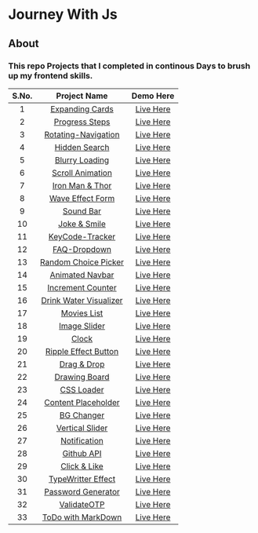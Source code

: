 # Journey With Js
## About
### This repo Projects that I completed in continous Days to brush up my frontend skills.
| S.No.  | Project Name  | Demo Here  | 
|:-:|:-:|:-:|
|1   |  <a href="https://github.com/deeqakkk/50Days-50Projects/tree/main/1-Expanding-Cards" target="_blank" rel="noopener noreferrer">Expanding Cards</a> | <a href="https://deeqakkk.github.io/50Days-50Projects/1-Expanding-Cards/" target="_blank" rel="noopener noreferrer">Live Here</a>  |  
| 2  | <a href="https://github.com/deeqakkk/50Days-50Projects/tree/main/2-Progress-Steps" target="_blank" rel="noopener noreferrer">Progress Steps</a>  | <a href="https://deeqakkk.github.io/50Days-50Projects/2-Progress-Steps" target="_blank" rel="noopener noreferrer">Live Here</a>  |
|  3 | <a href="https://github.com/deeqakkk/50Days-50Projects/tree/main/3-Rotating-Navigation" target="_blank" rel="noopener noreferrer">Rotating-Navigation</a>  | <a href="https://deeqakkk.github.io/50Days-50Projects/3-Rotating-Navigation/" target="_blank" rel="noopener noreferrer">Live Here</a>  |
|  4 | <a href="https://github.com/deeqakkk/50Days-50Projects/tree/main/4-Hidden-Search" target="_blank" rel="noopener noreferrer">Hidden Search</a>  | <a href="https://deeqakkk.github.io/50Days-50Projects/4-Hidden-Search/" target="_blank" rel="noopener noreferrer">Live Here</a> |
|  5 |<a href="https://github.com/deeqakkk/50Days-50Projects/tree/main/5-Blurry-loading" target="_blank" rel="noopener noreferrer">Blurry Loading</a>| <a href="https://deeqakkk.github.io/50Days-50Projects/5-Blurry-loading/" target="_blank" rel="noopener noreferrer">Live Here</a>|
|  6 |<a href="https://github.com/deeqakkk/50Days-50Projects/tree/main/6-Scroll-Animation" target="_blank" rel="noopener noreferrer">Scroll Animation</a>| <a href="https://deeqakkk.github.io/50Days-50Projects/6-Scroll-Animation/" target="_blank" rel="noopener noreferrer">Live Here</a>|
|  7 |<a href="https://github.com/deeqakkk/50Days-50Projects/tree/main/7-Split-LandingPage" target="_blank" rel="noopener noreferrer">Iron Man & Thor</a>| <a href="https://deeqakkk.github.io/50Days-50Projects/7-Split-LandingPage/" target="_blank" rel="noopener noreferrer">Live Here</a>|
|  8 |<a href="https://github.com/deeqakkk/50Days-50Projects/tree/main/8-Form-Input-Wave" target="_blank" rel="noopener noreferrer">Wave Effect Form</a>| <a href="https://deeqakkk.github.io/50Days-50Projects/8-Form-Input-Wave/" target="_blank" rel="noopener noreferrer">Live Here</a>|
|  9 |<a href="https://github.com/deeqakkk/50Days-50Projects/tree/main/9-Sound-Bar" target="_blank" rel="noopener noreferrer">Sound Bar</a>| <a href="https://deeqakkk.github.io/50Days-50Projects/9-Sound-Bar/" target="_blank" rel="noopener noreferrer">Live Here</a>|
|  10 |<a href="https://github.com/deeqakkk/50Days-50Projects/tree/main/10-Joke-Smile" target="_blank" rel="noopener noreferrer">Joke & Smile</a>| <a href="https://deeqakkk.github.io/50Days-50Projects/10-Joke-Smile/" target="_blank" rel="noopener noreferrer">Live Here</a>|
|  11 |<a href="https://github.com/deeqakkk/50Days-50Projects/tree/main/11-Key-Tracker" target="_blank" rel="noopener noreferrer">KeyCode-Tracker</a>| <a href="https://deeqakkk.github.io/50Days-50Projects/11-Key-Tracker/" target="_blank" rel="noopener noreferrer">Live Here</a>|
|  12 |<a href="https://github.com/deeqakkk/50Days-50Projects/tree/main/12-FAQ-Dropdown" target="_blank" rel="noopener noreferrer">FAQ-Dropdown</a>| <a href="https://deeqakkk.github.io/50Days-50Projects/12-FAQ-Dropdown/" target="_blank" rel="noopener noreferrer">Live Here</a>|
|  13 |<a href="https://github.com/deeqakkk/50Days-50Projects/tree/main/13-Random-Choice-Picker" target="_blank" rel="noopener noreferrer">Random Choice Picker</a>| <a href="https://deeqakkk.github.io/50Days-50Projects/13-Random-Choice-Picker/" target="_blank" rel="noopener noreferrer">Live Here</a>|
|  14 |<a href="https://github.com/deeqakkk/50Days-50Projects/tree/main/14-Animated-Navbar" target="_blank" rel="noopener noreferrer">Animated Navbar</a>| <a href="https://deeqakkk.github.io/50Days-50Projects/14-Animated-Navbar/" target="_blank" rel="noopener noreferrer">Live Here</a>|
|  15 |<a href="https://github.com/deeqakkk/50Days-50Projects/tree/main/15-Increment-Counter" target="_blank" rel="noopener noreferrer">Increment Counter</a>| <a href="https://deeqakkk.github.io/50Days-50Projects/15-Increment-Counter/" target="_blank" rel="noopener noreferrer">Live Here</a>|
|  16 |<a href="https://github.com/deeqakkk/50Days-50Projects/tree/main/16-Drink-Water" target="_blank" rel="noopener noreferrer">Drink Water Visualizer</a>| <a href="https://deeqakkk.github.io/50Days-50Projects/16-Drink-Water/" target="_blank" rel="noopener noreferrer">Live Here</a>|
|  17 |<a href="https://github.com/deeqakkk/50Days-50Projects/tree/main/17-WatchHour" target="_blank" rel="noopener noreferrer">Movies List</a>| <a href="https://deeqakkk.github.io/50Days-50Projects/17-WatchHour/" target="_blank" rel="noopener noreferrer">Live Here</a>|
|  18 |<a href="https://github.com/deeqakkk/50Days-50Projects/tree/main/18-Image-Slider" target="_blank" rel="noopener noreferrer">Image Slider</a>| <a href="https://deeqakkk.github.io/50Days-50Projects/18-Image-Slider/" target="_blank" rel="noopener noreferrer">Live Here</a>|
|  19 |<a href="https://github.com/deeqakkk/50Days-50Projects/tree/main/19-Theme-Clock" target="_blank" rel="noopener noreferrer">Clock</a>| <a href="https://deeqakkk.github.io/50Days-50Projects/19-Theme-Clock/" target="_blank" rel="noopener noreferrer">Live Here</a>|
|  20 |<a href="https://github.com/deeqakkk/50Days-50Projects/tree/main/20-Ripple-Effect" target="_blank" rel="noopener noreferrer">Ripple Effect Button</a>| <a href="https://deeqakkk.github.io/50Days-50Projects/20-Ripple-Effect/" target="_blank" rel="noopener noreferrer">Live Here</a>|
|  21 |<a href="https://github.com/deeqakkk/50Days-50Projects/tree/main/21-Drag-Drop" target="_blank" rel="noopener noreferrer">Drag & Drop</a>| <a href="https://deeqakkk.github.io/50Days-50Projects/21-Drag-Drop/" target="_blank" rel="noopener noreferrer">Live Here</a>|
|  22 |<a href="https://github.com/deeqakkk/50Days-50Projects/tree/main/22-Drawing-Board" target="_blank" rel="noopener noreferrer">Drawing Board</a>| <a href="https://deeqakkk.github.io/50Days-50Projects/22-Drawing-Board/" target="_blank" rel="noopener noreferrer">Live Here</a>|
|  23 |<a href="https://github.com/deeqakkk/50Days-50Projects/tree/main/23-CSS-Loader" target="_blank" rel="noopener noreferrer">CSS Loader</a>| <a href="https://deeqakkk.github.io/50Days-50Projects/23-CSS-Loader/" target="_blank" rel="noopener noreferrer">Live Here</a>|
|  24 |<a href="https://github.com/deeqakkk/50Days-50Projects/tree/main/24-Content-Placeholder" target="_blank" rel="noopener noreferrer">Content Placeholder</a>| <a href="https://deeqakkk.github.io/50Days-50Projects/24-Content-Placeholder" target="_blank" rel="noopener noreferrer">Live Here</a>|
|  25 |<a href="https://github.com/deeqakkk/50Days-50Projects/tree/main/25-BG-Changer" target="_blank" rel="noopener noreferrer">BG Changer</a>| <a href="https://deeqakkk.github.io/50Days-50Projects/25-BG-Changer" target="_blank" rel="noopener noreferrer">Live Here</a>|
|  26 |<a href="https://github.com/deeqakkk/50Days-50Projects/tree/main/26-Vertical-Slider" target="_blank" rel="noopener noreferrer">Vertical Slider</a>| <a href="https://deeqakkk.github.io/50Days-50Projects/26-Vertical-Slider" target="_blank" rel="noopener noreferrer">Live Here</a>|
|  27 |<a href="https://github.com/deeqakkk/50Days-50Projects/tree/main/27-Notification" target="_blank" rel="noopener noreferrer">Notification</a>| <a href="https://deeqakkk.github.io/50Days-50Projects/27-Notification" target="_blank" rel="noopener noreferrer">Live Here</a>|
|  28 |<a href="https://github.com/deeqakkk/50Days-50Projects/tree/main/28-Github-API" target="_blank" rel="noopener noreferrer">Github API</a>| <a href="https://deeqakkk.github.io/50Days-50Projects/28-Github-API" target="_blank" rel="noopener noreferrer">Live Here</a>|
|  29 |<a href="https://github.com/deeqakkk/50Days-50Projects/tree/main/29-Double-Click-Heart" target="_blank" rel="noopener noreferrer">Click & Like</a>| <a href="https://deeqakkk.github.io/50Days-50Projects/29-Double-Click-Heart" target="_blank" rel="noopener noreferrer">Live Here</a>|
|  30 |<a href="https://github.com/deeqakkk/50Days-50Projects/tree/main/30-TypeWritter-Effect" target="_blank" rel="noopener noreferrer">TypeWritter Effect</a>| <a href="https://deeqakkk.github.io/50Days-50Projects/30-TypeWritter-Effect" target="_blank" rel="noopener noreferrer">Live Here</a>|
|  31 |<a href="https://github.com/deeqakkk/50Days-50Projects/tree/main/31-Password-Generator" target="_blank" rel="noopener noreferrer">Password Generator</a>| <a href="https://deeqakkk.github.io/50Days-50Projects/31-Password-Generator" target="_blank" rel="noopener noreferrer">Live Here</a>|
|  32 |<a href="https://github.com/deeqakkk/50Days-50Projects/tree/main/32-ValidateOTP" target="_blank" rel="noopener noreferrer">ValidateOTP</a>| <a href="https://deeqakkk.github.io/50Days-50Projects/32-ValidateOTP" target="_blank" rel="noopener noreferrer">Live Here</a>|
|  33 |<a href="https://github.com/deeqakkk/50Days-50Projects/tree/main/33-ToDo-With-Markdown" target="_blank" rel="noopener noreferrer">ToDo with MarkDown</a>| <a href="https://deeqakkk.github.io/50Days-50Projects/33-ToDo-With-Markdown" target="_blank" rel="noopener noreferrer">Live Here</a>|
